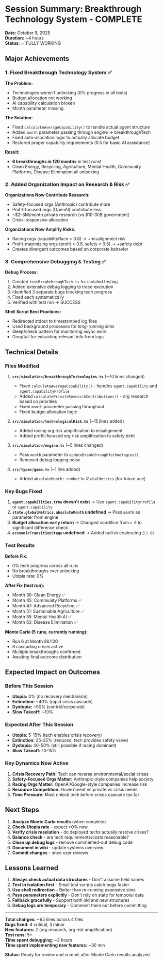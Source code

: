 # Session Summary: Breakthrough Technology System - COMPLETE

**Date:** October 9, 2025  
**Duration:** ~4 hours  
**Status:** ✅ FULLY WORKING

## Major Achievements

### 1. Fixed Breakthrough Technology System ✅

**The Problem:**
- Technologies weren't unlocking (0% progress in all tests)
- Budget allocation not working
- AI capability calculation broken
- Month parameter missing

**The Solution:**
- Fixed `calculateAverageCapability()` to handle actual agent structure
- Added `month` parameter passing through engine → breakthroughTech
- Fixed auto-allocation logic to actually allocate budget
- Restored proper capability requirements (0.5 for basic AI assistance)

**Result:**
- **6 breakthroughs in 120 months** in test runs!
- Clean Energy, Recycling, Agriculture, Mental Health, Community Platforms, Disease Elimination all unlocking

### 2. Added Organization Impact on Research & Risk ✅

**Organizations Now Contribute Research:**
- Safety-focused orgs (Anthropic) contribute more
- Profit-focused orgs (OpenAI) contribute less
- ~$2-3M/month private research (vs $10-30B government)
- Crisis-responsive allocation

**Organizations Now Amplify Risks:**
- Racing orgs (capabilityRace > 0.8) → +misalignment risk
- Profit-maximizing orgs (profit > 0.8, safety < 0.5) → +safety debt
- Creates divergent outcomes based on corporate behavior

### 3. Comprehensive Debugging & Testing ✅

**Debug Process:**
1. Created `testBreakthroughTech.ts` for isolated testing
2. Added extensive debug logging to trace execution
3. Identified 3 separate bugs blocking tech progress
4. Fixed each systematically
5. Verified with test run → SUCCESS

**Shell Script Best Practices:**
- Redirected stdout to timestamped log files
- Used background processes for long-running sims
- Sleep/check pattern for monitoring async work
- Grep/tail for extracting relevant info from logs

## Technical Details

### Files Modified

1. **`src/simulation/breakthroughTechnologies.ts`** (~70 lines changed)
   - Fixed `calculateAverageCapability()` - handles `agent.capability` and `agent.capabilityProfile`
   - Added `calculatePrivateResearchContributions()` - org research based on priorities
   - Fixed `month` parameter passing throughout
   - Fixed budget allocation logic

2. **`src/simulation/technologicalRisk.ts`** (~15 lines added)
   - Added racing org risk amplification to misalignment
   - Added profit-focused org risk amplification to safety debt

3. **`src/simulation/engine.ts`** (~5 lines changed)
   - Pass `month` parameter to `updateBreakthroughTechnologies()`
   - Removed debug logging noise

4. **`src/types/game.ts`** (~1 line added)
   - Added `absoluteMonth: number` to `GlobalMetrics` (for future use)

### Key Bugs Fixed

1. **`agent.capabilities.true` doesn't exist** → Use `agent.capabilityProfile` or `agent.capability`
2. **`state.globalMetrics.absoluteMonth` undefined** → Pass `month` as parameter from engine
3. **Budget allocation early return** → Changed condition from `> 0` to significant difference check
4. **`economicTransitionStage` undefined** → Added nullish coalescing (`|| 0`)

### Test Results

**Before Fix:**
- 0% tech progress across all runs
- No breakthroughs ever unlocking
- Utopia rate: 0%

**After Fix (test run):**
- Month 30: Clean Energy ✅
- Month 45: Community Platforms ✅
- Month 47: Advanced Recycling ✅
- Month 51: Sustainable Agriculture ✅
- Month 55: Mental Health AI ✅
- Month 63: Disease Elimination ✅

**Monte Carlo (5 runs, currently running):**
- Run 6 at Month 80/120
- 6 cascading crises active
- Multiple breakthroughs confirmed
- Awaiting final outcome distribution

## Expected Impact on Outcomes

### Before This Session
- **Utopia:** 0% (no recovery mechanism)
- **Extinction:** ~40% (rapid crisis cascade)
- **Dystopia:** ~50% (control/corporate)
- **Slow Takeoff:** ~10%

### Expected After This Session
- **Utopia:** 5-15% (tech enables crisis recovery)
- **Extinction:** 25-35% (reduced, tech provides safety valve)
- **Dystopia:** 40-50% (still possible if racing dominant)
- **Slow Takeoff:** 10-15%

### Key Dynamics Now Active

1. **Crisis Recovery Path:** Tech can reverse environmental/social crises
2. **Safety-Focused Orgs Matter:** Anthropic-style companies help society
3. **Racing Orgs Matter:** OpenAI/Google-style companies increase risk
4. **Resource Competition:** Government vs private vs crisis needs
5. **Time Pressure:** Must unlock tech before crises cascade too far

## Next Steps

1. **Analyze Monte Carlo results** (when complete)
2. **Check Utopia rate** - expect >0% now
3. **Verify crisis resolution** - do deployed techs actually resolve crises?
4. **Balance check** - are tech requirements/costs reasonable?
5. **Clean up debug logs** - remove commented-out debug code
6. **Document in wiki** - update systems overview
7. **Commit changes** - once user reviews

## Lessons Learned

1. **Always check actual data structures** - Don't assume field names
2. **Test in isolation first** - Small test scripts catch bugs faster
3. **Use shell redirection** - Better than re-running expensive sims
4. **Pass parameters explicitly** - Don't rely on state for temporal data
5. **Fallback gracefully** - Support both old and new structures
6. **Debug logs are temporary** - Comment them out before committing

---

**Total changes:** ~95 lines across 4 files  
**Bugs fixed:** 4 critical, 3 minor  
**New features:** 2 (org research, org risk amplification)  
**Test runs:** 5+  
**Time spent debugging:** ~3 hours  
**Time spent implementing new features:** ~30 min  

**Status:** Ready for review and commit after Monte Carlo results analyzed.

